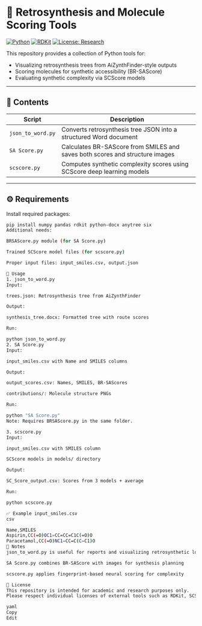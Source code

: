 # 🧪 Retrosynthesis and Molecule Scoring Tools

[![Python](https://img.shields.io/badge/python-3.7%2B-blue.svg)](https://www.python.org/)
[![RDKit](https://img.shields.io/badge/RDKit-Installed-important)](https://www.rdkit.org/)
[![License: Research](https://img.shields.io/badge/license-research--only-lightgrey)]()

This repository provides a collection of Python tools for:

- Visualizing retrosynthesis trees from AiZynthFinder-style outputs  
- Scoring molecules for synthetic accessibility (BR-SAScore)  
- Evaluating synthetic complexity via SCScore models

---

## 📁 Contents

| Script           | Description                                                                 |
|------------------|-----------------------------------------------------------------------------|
| `json_to_word.py` | Converts retrosynthesis tree JSON into a structured Word document          |
| `SA Score.py`     | Calculates BR-SAScore from SMILES and saves both scores and structure images |
| `scscore.py`      | Computes synthetic complexity scores using SCScore deep learning models     |

---

## ⚙️ Requirements

Install required packages:

```bash
pip install numpy pandas rdkit python-docx anytree six
Additional needs:

BRSAScore.py module (for SA Score.py)

Trained SCScore model files (for scscore.py)

Proper input files: input_smiles.csv, output.json

📄 Usage
1. json_to_word.py
Input:

trees.json: Retrosynthesis tree from AiZynthFinder

Output:

synthesis_tree.docx: Formatted tree with route scores

Run:

python json_to_word.py
2. SA Score.py
Input:

input_smiles.csv with Name and SMILES columns

Output:

output_scores.csv: Names, SMILES, BR-SAScores

contributions/: Molecule structure PNGs

Run:

python "SA Score.py"
Note: Requires BRSAScore.py in the same folder.

3. scscore.py
Input:

input_smiles.csv with SMILES column

SCScore models in models/ directory

Output:

SC_Score_output.csv: Scores from 3 models + average

Run:

python scscore.py

✅ Example input_smiles.csv
csv

Name,SMILES
Aspirin,CC(=O)OC1=CC=CC=C1C(=O)O
Paracetamol,CC(=O)NC1=CC=C(C=C1)O
📌 Notes
json_to_word.py is useful for reports and visualizing retrosynthetic logic

SA Score.py combines BR-SAScore with images for synthesis planning

scscore.py applies fingerprint-based neural scoring for complexity

📜 License
This repository is intended for academic and research purposes only.
Please respect individual licenses of external tools such as RDKit, SCScore, and AiZynthFinder.

yaml
Copy
Edit
